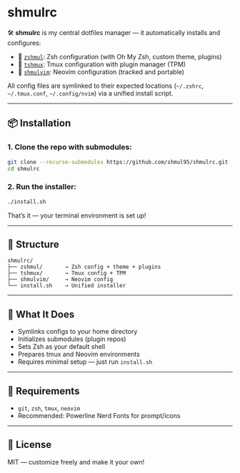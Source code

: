 # shmulrc

🛠️ **shmulrc** is my central dotfiles manager — it automatically installs and configures:

- 🐚 [`zshmul`](https://github.com/shmul95/zshmul): Zsh configuration (with Oh My Zsh, custom theme, plugins)
- 🔧 [`tshmux`](https://github.com/shmul95/tshmux): Tmux configuration with plugin manager (TPM)
- 📝 [`shmulvim`](https://github.com/shmul95/shmulvim): Neovim configuration (tracked and portable)

All config files are symlinked to their expected locations (`~/.zshrc`, `~/.tmux.conf`, `~/.config/nvim`) via a unified install script.

---

## 📦 Installation

### 1. Clone the repo with submodules:

```bash
git clone --recurse-submodules https://github.com/shmul95/shmulrc.git
cd shmulrc
````

### 2. Run the installer:

```bash
./install.sh
```

That’s it — your terminal environment is set up!

---

## 📁 Structure

```
shmulrc/
├── zshmul/       → Zsh config + theme + plugins
├── tshmux/       → Tmux config + TPM
├── shmulvim/     → Neovim config
└── install.sh    → Unified installer
```

---

## 🔄 What It Does

* Symlinks configs to your home directory
* Initializes submodules (plugin repos)
* Sets Zsh as your default shell
* Prepares tmux and Neovim environments
* Requires minimal setup — just run `install.sh`

---

## 🧠 Requirements

* `git`, `zsh`, `tmux`, `neovim`
* Recommended: Powerline Nerd Fonts for prompt/icons

---

## 💬 License

MIT — customize freely and make it your own!
